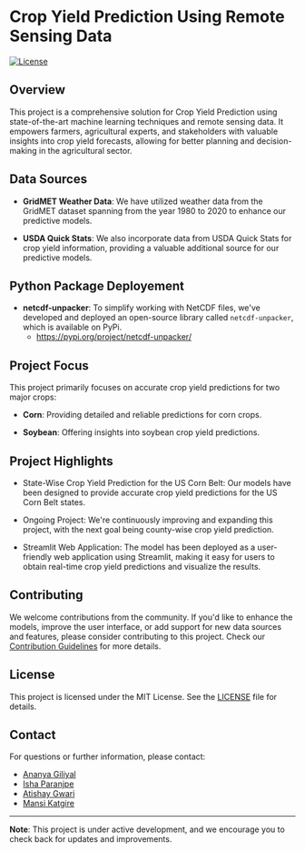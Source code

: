 # Crop Yield Prediction Using Remote Sensing Data

[![License](https://img.shields.io/badge/license-MIT-blue.svg)](LICENSE)

## Overview

This project is a comprehensive solution for Crop Yield Prediction using state-of-the-art machine learning techniques and remote sensing data. It empowers farmers, agricultural experts, and stakeholders with valuable insights into crop yield forecasts, allowing for better planning and decision-making in the agricultural sector.

## Data Sources

- **GridMET Weather Data**: We have utilized weather data from the GridMET dataset spanning from the year 1980 to 2020 to enhance our predictive models.

- **USDA Quick Stats**: We also incorporate data from USDA Quick Stats for crop yield information, providing a valuable additional source for our predictive models.

## Python Package Deployement
- **netcdf-unpacker**: To simplify working with NetCDF files, we've developed and deployed an open-source library called `netcdf-unpacker`, which is available on PyPi.
  - https://pypi.org/project/netcdf-unpacker/

## Project Focus

This project primarily focuses on accurate crop yield predictions for two major crops:

- **Corn**: Providing detailed and reliable predictions for corn crops.

- **Soybean**: Offering insights into soybean crop yield predictions.

## Project Highlights

- State-Wise Crop Yield Prediction for the US Corn Belt: Our models have been designed to provide accurate crop yield predictions for the US Corn Belt states.

- Ongoing Project: We're continuously improving and expanding this project, with the next goal being county-wise crop yield prediction.

- Streamlit Web Application: The model has been deployed as a user-friendly web application using Streamlit, making it easy for users to obtain real-time crop yield predictions and visualize the results.


## Contributing

We welcome contributions from the community. If you'd like to enhance the models, improve the user interface, or add support for new data sources and features, please consider contributing to this project. Check our [Contribution Guidelines](CONTRIBUTING.md) for more details.

## License

This project is licensed under the MIT License. See the [LICENSE](LICENSE) file for details.

## Contact

For questions or further information, please contact:
  - [Ananya Giliyal](mailto:ananya.giliyal026@nmims.edu.in)
  - [Isha Paranjpe](mailto:isha.paranjpe064@nmims.edu.in)
  - [Atishay Gwari](mailto:atishay.gwari080@nmims.edu.in)
  - [Mansi Katgire](mailto:mansi.katigre125@nmims.edu.in)

---

**Note**: This project is under active development, and we encourage you to check back for updates and improvements.
